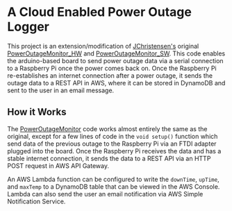 # A Cloud Enabled Power Outage Logger

This project is an extension/modification of [JChristensen's](https://github.com/JChristensen) original [PowerOutageMonitor_HW](https://github.com/JChristensen/PowerOutageMonitor_HW) and [PowerOutageMonitor_SW](https://github.com/JChristensen/PowerOutageMonitor_SW). This code enables the arduino-based board to send power outage data via a serial connection to a Raspberry Pi once the power comes back on. Once the Raspberry Pi re-establishes an internet connection after a power outage, it sends the outage data to a REST API in AWS, where it can be stored in DynamoDB and sent to the user in an email message.

## How it Works

The [PowerOutageMonitor](https://github.com/JChristensen/PowerOutageMonitor_SW) code works almost entirely the same as the original, except for a few lines of code in the `void setup()` function which send data of the previous outage to the Raspberry Pi via an FTDI adapter plugged into the board. Once the Raspberry Pi receives the data and has a stable internet connection, it sends the data to a REST API via an HTTP POST request in AWS API Gateway.

An AWS Lambda function can be configured to write the `downTime`, `upTime`, and `maxTemp` to a DynamoDB table that can be viewed in the AWS Console. Lambda can also send the user an email notification via AWS Simple Notification Service.
